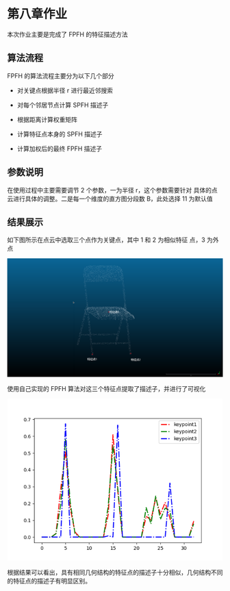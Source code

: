 # 第八章作业

本次作业主要是完成了 FPFH 的特征描述方法

## 算法流程

FPFH 的算法流程主要分为以下几个部分 

* 对关键点根据半径 r 进行最近邻搜索

* 对每个邻居节点计算 SPFH 描述子

* 根据距离计算权重矩阵

* 计算特征点本身的 SPFH 描述子 
* 计算加权后的最终 FPFH 描述子

## 参数说明

在使用过程中主要需要调节 2 个参数，一为半径 r，这个参数需要针对 具体的点云进行具体的调整。二是每一个维度的直方图分段数 B，此处选择 11 为默认值

## 结果展示

如下图所示在点云中选取三个点作为关键点，其中 1 和 2 为相似特征 点，3 为外点

![](pictures/2.png)

使用自己实现的 FPFH 算法对这三个特征点提取了描述子，并进行了可视化

![](pictures/1.png)

根据结果可以看出，具有相同几何结构的特征点的描述子十分相似，几何结构不同的特征点的描述子有明显区别。